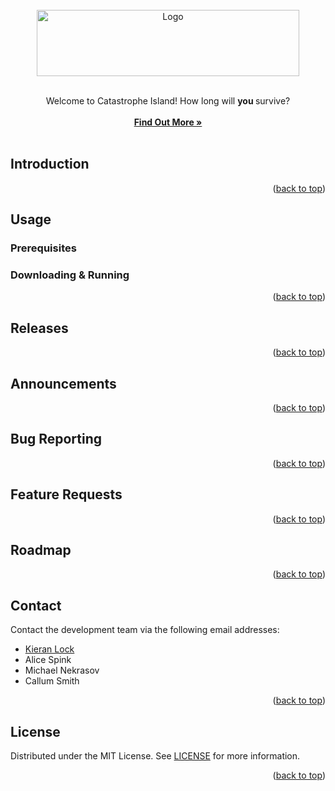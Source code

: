 <div id="top"></div>


<br/>
<div align="center">
  <a href="https://github.com/BC-Unity-Project-2022/Unity-Catastrophe-Island-Game-2022">
    <img src="https://github.com/BC-Unity-Project-2022/Unity-Catastrophe-Island-Game-2022/blob/main/Assets/Graphics/Catastrophe%20Island%20Game%20Logo.png" alt="Logo" width="420" height="106">
  </a>
  
  <br />
  <br />

  <p align="center">
    Welcome to Catastrophe Island! How long will <b> you </b> survive?
    <br />
    <br />
    <a href="https://github.com/BC-Unity-Project-2022/Unity-Catastrophe-Island-Game-2022/blob/main/README.md#content"><strong>Find Out More »</strong></a>
    <br />
    <br />
  </p>
</div>

<div id="content"></div>

## Introduction


  
<p align="right">(<a href="#top">back to top</a>)</p>

## Usage



### Prerequisites



### Downloading & Running


  
<p align="right">(<a href="#top">back to top</a>)</p>

## Releases


  
<p align="right">(<a href="#top">back to top</a>)</p>

## Announcements


  
<p align="right">(<a href="#top">back to top</a>)</p>

## Bug Reporting


  
<p align="right">(<a href="#top">back to top</a>)</p>

## Feature Requests


  
<p align="right">(<a href="#top">back to top</a>)</p>

## Roadmap


  
<p align="right">(<a href="#top">back to top</a>)</p>

## Contact

Contact the development team via the following email addresses:  
* [Kieran Lock](mailto:08klock@brightoncollege.net)
* Alice Spink
* Michael Nekrasov
* Callum Smith
  
<p align="right">(<a href="#top">back to top</a>)</p>

## License

Distributed under the MIT License. See [LICENSE](https://github.com/BC-Unity-Project-2022/Unity-Catastrophe-Island-Game-2022/blob/main/LICENSE) for more information.
  
<p align="right">(<a href="#top">back to top</a>)</p>
